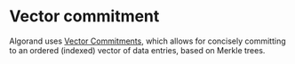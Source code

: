 # Vector commitment

Algorand uses [Vector Commitments](../../_archive/dev/cryptographic-specs/merkle-vc-full.pdf),
which allows for concisely committing to an ordered (indexed) vector of data entries,
based on Merkle trees.
